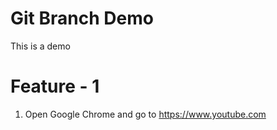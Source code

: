 # Git Branch Demo

This is a demo

# Feature - 1
1. Open Google Chrome and go to https://www.youtube.com
